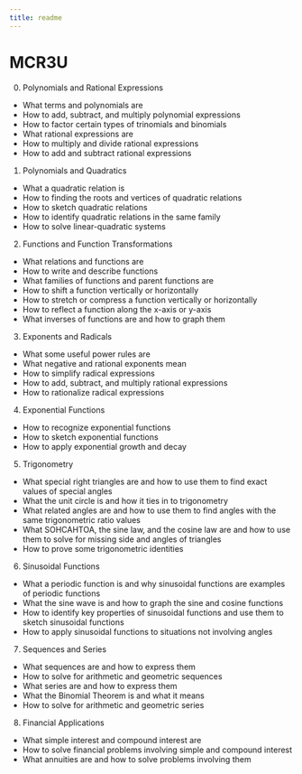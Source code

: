 ```yaml
---
title: readme
---
```



# MCR3U

0. Polynomials and Rational Expressions
 * What terms and polynomials are
 * How to add, subtract, and multiply polynomial expressions
 * How to factor certain types of trinomials and binomials
 * What rational expressions are
 * How to multiply and divide rational expressions
 * How to add and subtract rational expressions

1. Polynomials and Quadratics
 * What a quadratic relation is
 * How to finding the roots and vertices of quadratic relations
 * How to sketch quadratic relations
 * How to identify quadratic relations in the same family
 * How to solve linear-quadratic systems

2. Functions and Function Transformations
 * What relations and functions are
 * How to write and describe functions
 * What families of functions and parent functions are
 * How to shift a function vertically or horizontally
 * How to stretch or compress a function vertically or horizontally
 * How to reflect a function along the x-axis or y-axis 
 * What inverses of functions are and how to graph them

3. Exponents and Radicals
 * What some useful power rules are
 * What negative and rational exponents mean
 * How to simplify radical expressions
 * How to add, subtract, and multiply rational expressions 
 * How to rationalize radical expressions

4. Exponential Functions
 * How to recognize exponential functions
 * How to sketch exponential functions
 * How to apply exponential growth and decay

5. Trigonometry 
 * What special right triangles are and how to use them to find exact values of special angles
 * What the unit circle is and how it ties in to trigonometry
 * What related angles are and how to use them to find angles with the same trigonometric ratio values
 * What SOHCAHTOA, the sine law, and the cosine law are and how to use them to solve for missing side and angles of triangles
 * How to prove some trigonometric identities

6. Sinusoidal Functions
 * What a periodic function is and why sinusoidal functions are examples of periodic functions
 * What the sine wave is and how to graph the sine and cosine functions
 * How to identify key properties of sinusoidal functions and use them to sketch sinusoidal functions
 * How to apply sinusoidal functions to situations not involving angles

7. Sequences and Series
 * What sequences are and how to express them
 * How to solve for arithmetic and geometric sequences
 * What series are and how to express them
 * What the Binomial Theorem is and what it means
 * How to solve for arithmetic and geometric series

8. Financial Applications
 * What simple interest and compound interest are
 * How to solve financial problems involving simple and compound interest
 * What annuities are and how to solve problems involving them